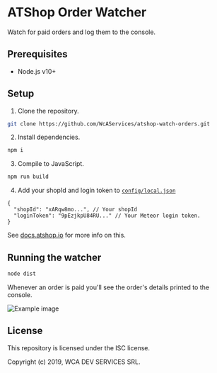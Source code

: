 # ATShop Order Watcher
Watch for paid orders and log them to the console.

## Prerequisites
- Node.js v10+

## Setup

1. Clone the repository.
```bash
git clone https://github.com/WcAServices/atshop-watch-orders.git
```

2. Install dependencies.
```bash
npm i
```

3. Compile to JavaScript.
```bash
npm run build
```

4. Add your shopId and login token to [`config/local.json`](config/default.json)
```json5
{
  "shopId": "xARqw8mo...", // Your shopId
  "loginToken": "9pEzjkpU84RU..." // Your Meteor login token.
}
```
See [docs.atshop.io](https://docs.atshop.io/guide/authentication.html#fetching-your-login-token) for more info on this.

## Running the watcher
```bash
node dist
```
Whenever an order is paid you'll see the order's details printed to the console.

![Example image](https://i.gyazo.com/8eb831a9455082a5d6188f28f8208b64.png)

## License
This repository is licensed under the ISC license.

Copyright (c) 2019, WCA DEV SERVICES SRL.